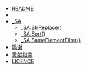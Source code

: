 * [README](BeanLib-README.md)
* 
* [_SA](_SA.md)
    * [_SA.StrReplace()](_SA.StrReplace().md)
    * [_SA.Sort()](_SA.Sort().md)
    * [_SA.SameElementFilter()](_SA.SameElementFilter().md)
* [鸣谢](鸣谢.md)
* [贡献指南](BeanLib_CONTRIBUTING_贡献指南.md)
* [LICENCE](LICENCE(LGPLv3).txt)
